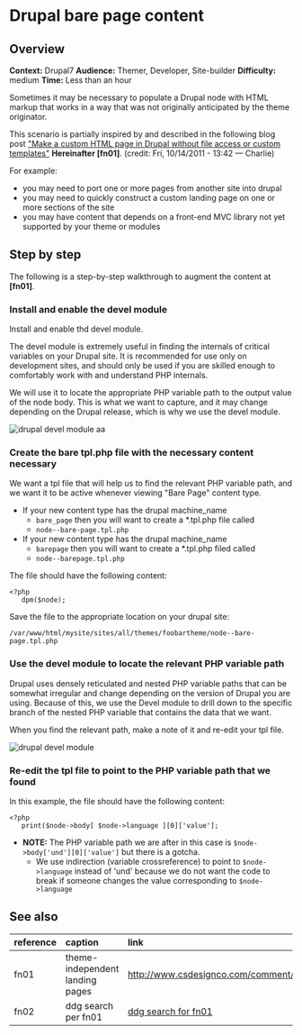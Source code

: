 # Drupal bare page content 


## Overview

**Context:** Drupal7
**Audience:** Themer, Developer, Site-builder
**Difficulty:** medium
**Time:** Less than an hour

Sometimes it may be necessary to populate a Drupal node with HTML markup that works in a way that was not originally anticipated by the theme originator. 

This scenario is partially inspired by and described  in the following blog post  ["Make a custom HTML page in Drupal without file access or custom templates"](https://duckduckgo.com/?q=%22Make+a+custom+HTML+page+in+Drupal+without+file+access+or+custom+templates%22) **Hereinafter [fn01]**. (credit: Fri, 10/14/2011 - 13:42 — Charlie) 

For example:

* you may need to port one or more pages from another site into drupal
* you may need to quickly construct a custom landing page on one or more sections of the site
* you may have content that depends on a front-end MVC library not yet supported by your theme or modules
 

## Step by step

The following is a step-by-step walkthrough to augment the content at **[fn01]**. 

### Install and enable the devel module

Install and enable thd devel module. 

The devel module is extremely useful in finding the internals of critical variables on your Drupal site. It is recommended for use only on development sites, and should only be used if you are skilled enough to comfortably work with and understand PHP internals.

We will use it to locate the appropriate PHP variable path to the output value of the node body. This is what we want to capture, and it may change depending on the Drupal release, which is why we use the devel module.

![drupal devel module aa](https://cloud.githubusercontent.com/assets/4074354/3652568/33317582-113e-11e4-9352-505eb796874e.png)


### Create the bare tpl.php file with the necessary content necessary 

We want a tpl file that will help us to find the relevant PHP variable path, and we want it to be active whenever viewing "Bare Page" content type.

* If your new content type has the drupal machine_name 
    * `bare_page` then you will want to create a *.tpl.php file called 
    * `node--bare-page.tpl.php` 
* If your new content type has the drupal machine_name 
    * `barepage` then you will want to create a *.tpl.php filed called 
    * `node--barepage.tpl.php`

The file should have the following content:

```
<?php
   dpm($node);
```

Save the file to the appropriate location on your drupal site:

```
/var/www/html/mysite/sites/all/themes/foobartheme/node--bare-page.tpl.php
```

### Use the devel module to locate the relevant PHP variable path

Drupal uses densely reticulated and nested PHP variable paths that can be somewhat irregular and change depending on the version of Drupal you are using. Because of this, we use the Devel module to drill down to the specific branch of the nested PHP variable that contains the data that we want.

When you find the relevant path, make a note of it and re-edit your tpl file.

![drupal devel module](https://cloud.githubusercontent.com/assets/4074354/3652567/30507c1e-113e-11e4-94dd-7c55961fd002.png)

### Re-edit the tpl file to point to the PHP variable path that we found

In this example, the file should have the following content:

```
<?php
   print($node->body[ $node->language ][0]['value'];
```

* **NOTE:** The PHP variable path we are after in this case is `$node->body['und'][0]['value']` but there is a gotcha.
   * We use indirection (variable crossreference) to point to `$node->language` instead of 'und' because we do not want the code to break if someone changes the value corresponding to `$node->language`

## See also

|reference| caption | link |
|:--------|:---------|:------|
|fn01     | theme-independent landing pages | http://www.csdesignco.com/comment/990 |
|fn02     | ddg search per fn01 | [ddg search for fn01](https://duckduckgo.com/?q=%22Make+a+custom+HTML+page+in+Drupal+without+file+access+or+custom+templates%22) |
